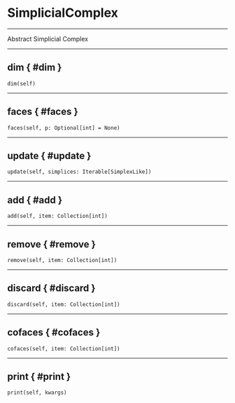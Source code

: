 # SimplicialComplex

 --- 

Abstract Simplicial Complex

 --- 

## dim { #dim }

`dim(self)`

 --- 

## faces { #faces }

`faces(self, p: Optional[int] = None)`

 --- 

## update { #update }

`update(self, simplices: Iterable[SimplexLike])`

 --- 

## add { #add }

`add(self, item: Collection[int])`

 --- 

## remove { #remove }

`remove(self, item: Collection[int])`

 --- 

## discard { #discard }

`discard(self, item: Collection[int])`

 --- 

## cofaces { #cofaces }

`cofaces(self, item: Collection[int])`

 --- 

## print { #print }

`print(self, kwargs)`